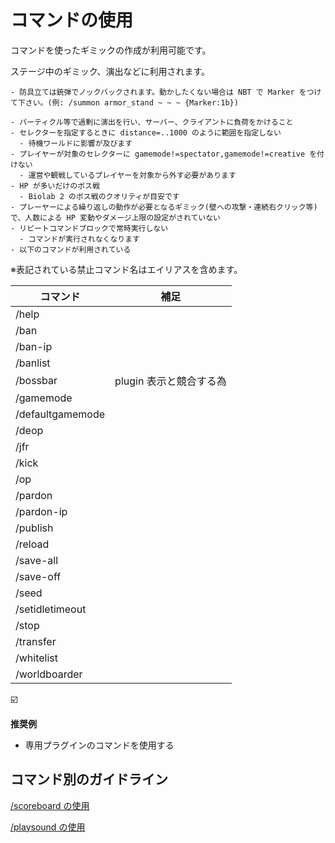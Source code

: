 # コマンドの使用

コマンドを使ったギミックの作成が利用可能です。

ステージ中のギミック、演出などに利用されます。

```admonish info title= "TIPS"
- 防具立ては銃弾でノックバックされます。動かしたくない場合は NBT で Marker をつけて下さい。(例: /summon armor_stand ~ ~ ~ {Marker:1b})
```

```admonish failure title= "非推奨例"
- パーティクル等で過剰に演出を行い、サーバー、クライアントに負荷をかけること
- セレクターを指定するときに distance=..1000 のように範囲を指定しない
  - 待機ワールドに影響が及びます
- プレイヤーが対象のセレクターに gamemode!=spectator,gamemode!=creative を付けない
  - 運営や観戦しているプレイヤーを対象から外す必要があります
- HP が多いだけのボス戦
  - Biolab 2 のボス戦のクオリティが目安です
- プレーヤーによる繰り返しの動作が必要となるギミック(壁への攻撃・連続右クリック等)で、人数による HP 変動やダメージ上限の設定がされていない
- リピートコマンドブロックで常時実行しない
  - コマンドが実行されなくなります
- 以下のコマンドが利用されている
```

※表記されている禁止コマンド名はエイリアスを含めます。

| **コマンド**     | **補足**                |
| ---------------- | ----------------------- |
| /help            |                         |
| /ban             |                         |
| /ban-ip          |                         |
| /banlist         |                         |
| /bossbar         | plugin 表示と競合する為 |
| /gamemode        |                         |
| /defaultgamemode |                         |
| /deop            |                         |
| /jfr             |                         |
| /kick            |                         |
| /op              |                         |
| /pardon          |                         |
| /pardon-ip       |                         |
| /publish         |                         |
| /reload          |                         |
| /save-all        |                         |
| /save-off        |                         |
| /seed            |                         |
| /setidletimeout  |                         |
| /stop            |                         |
| /transfer        |                         |
| /whitelist       |                         |
| /worldboarder    |                         |

</aside>

<aside>
☑️

**推奨例**

- 専用プラグインのコマンドを使用する
</aside>

## コマンド別のガイドライン

[/scoreboard の使用](indidual_command/scoreboard.md)

[/playsound の使用](indidual_command/playsound.md)
